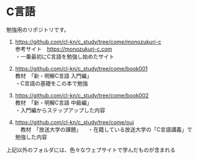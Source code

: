 # C言語

勉強用のリポジトリです。

1. https://github.com/cl-kn/c_study/tree/come/monozukuri-c  
  参考サイト　https://monozukuri-c.com  
  ・一番最初にC言語を勉強し始めたサイト

2. https://github.com/cl-kn/c_study/tree/come/book001  
  教材　「新・明解C言語 入門編」  
  ・C言語の基礎をこの本で勉強
  
3. https://github.com/cl-kn/c_study/tree/come/book002  
  教材　「新・明解C言語 中級編」  
  ・入門編からステップアップした内容
  
4. https://github.com/cl-kn/c_study/tree/come/ouj  
　教材　「放送大学の課題」
　・在籍している放送大学の「C言語講義」で勉強した内容

上記以外のフォルダには、色々なウェブサイトで学んだものが含まれる


